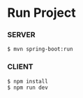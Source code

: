 # Run Project 
### SERVER
```
$ mvn spring-boot:run
```

### CLIENT
```
$ npm install
$ npm run dev
```







